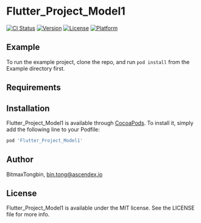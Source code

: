 # Flutter_Project_Model1

[![CI Status](https://img.shields.io/travis/BitmaxTongbin/Flutter_Project_Model1.svg?style=flat)](https://travis-ci.org/BitmaxTongbin/Flutter_Project_Model1)
[![Version](https://img.shields.io/cocoapods/v/Flutter_Project_Model1.svg?style=flat)](https://cocoapods.org/pods/Flutter_Project_Model1)
[![License](https://img.shields.io/cocoapods/l/Flutter_Project_Model1.svg?style=flat)](https://cocoapods.org/pods/Flutter_Project_Model1)
[![Platform](https://img.shields.io/cocoapods/p/Flutter_Project_Model1.svg?style=flat)](https://cocoapods.org/pods/Flutter_Project_Model1)

## Example

To run the example project, clone the repo, and run `pod install` from the Example directory first.

## Requirements

## Installation

Flutter_Project_Model1 is available through [CocoaPods](https://cocoapods.org). To install
it, simply add the following line to your Podfile:

```ruby
pod 'Flutter_Project_Model1'
```

## Author

BitmaxTongbin, bin.tong@ascendex.io

## License

Flutter_Project_Model1 is available under the MIT license. See the LICENSE file for more info.
